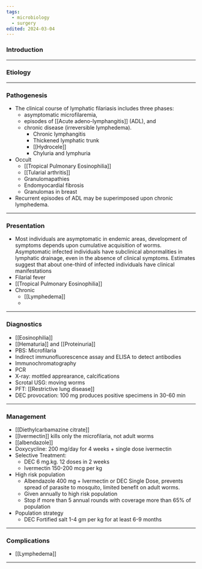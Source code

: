 ```yaml
---
tags:
  - microbiology
  - surgery
edited: 2024-03-04
---
```

### Introduction


---
### Etiology


---
### Pathogenesis
- The clinical course of lymphatic filariasis includes three phases: 
	- asymptomatic microfilaremia, 
	- episodes of [[Acute adeno-lymphangitis]] (ADL), and 
	- chronic disease (irreversible lymphedema). 
		- Chronic lymphangitis
		- Thickened lymphatic trunk
		- [[Hydrocele]]
		- Chyluria and lymphuria
- Occult
	- [[Tropical Pulmonary Eosinophilia]]
	- [[Tularial arthritis]]
	- Granulomapathies
	- Endomyocardial fibrosis
	- Granulomas in breast
- Recurrent episodes of ADL may be superimposed upon chronic lymphedema.

---
### Presentation
- Most individuals are asymptomatic in endemic areas, development of symptoms depends upon cumulative acquisition of worms. Asymptomatic infected individuals have subclinical abnormalities in lymphatic drainage, even in the absence of clinical symptoms. Estimates suggest that about one-third of infected individuals have clinical manifestations
- Filarial fever
- [[Tropical Pulmonary Eosinophilia]] 
- Chronic
	- [[Lymphedema]]
	- 

---
### Diagnostics
- [[Eosinophilia]] 
- [[Hematuria]] and [[Proteinuria]] 
- PBS: Microfilaria
- Indirect immunofluorescence assay and ELISA to detect antibodies
- Immunochromatography
- PCR
- X-ray: mottled apprearance, calcifications
- Scrotal USG: moving worms
- PFT: [[Restrictive lung disease]]
- DEC provocation: 100 mg produces positive specimens in 30-60 min

---
### Management
- [[Diethylcarbamazine citrate]]
- [[Ivermectin]] kills only the microfilaria, not adult worms
- [[albendazole]]
- Doxycycline: 200 mg/day for 4 weeks + single dose ivermectin
- Selective Treatment:
	- DEC 6 mg.kg. 12 doses in 2 weeks
	- Ivermectin 150-200 mcg per kg 
- High risk population
	- Albendazole 400 mg + Ivermectin or DEC Single Dose, prevents spread of parasite to mosquito, limited benefit on adult worms.
	- Given annually to high risk population
	- Stop if more than 5 annual rounds with coverage more than 65% of population
- Population strategy
	- DEC Fortified salt 1-4 gm per kg for at least 6-9 months
---

### Complications
- [[Lymphedema]] 

---
